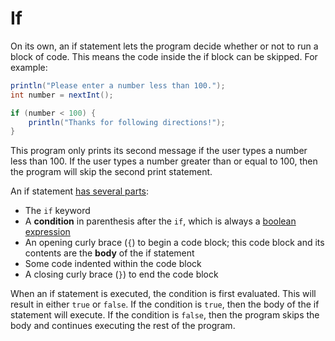 # If

On its own, an if statement lets the program decide whether or not to run a
block of code. This means the code inside the if block can be skipped. For
example:

```java
println("Please enter a number less than 100.");
int number = nextInt();

if (number < 100) {
    println("Thanks for following directions!");
}
```

This program only prints its second message if the user types a number less
than 100. If the user types a number greater than or equal to 100, then the
program will skip the second print statement.

An if statement [has several parts](../templates.md#if-statement):
- The `if` keyword
- A **condition** in parenthesis after the `if`, which is always a
[boolean expression](../boolean.md)
- An opening curly brace (`{`) to begin a code block; this code block and its
contents are the **body** of the if statement
- Some code indented within the code block
- A closing curly brace (`}`) to end the code block

When an if statement is executed, the condition is first evaluated. This will
result in either `true` or `false`. If the condition is `true`, then the body
of the if statement will execute. If the condition is `false`, then the program
skips the body and continues executing the rest of the program.
